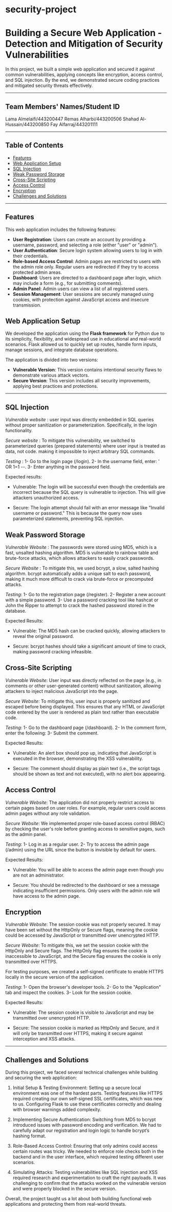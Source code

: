 # security-project

# Building a Secure Web Application - Detection and Mitigation of Security Vulnerabilities

In this project, we built a simple web application and secured it against common vulnerabilities, applying concepts like encryption, access control, and SQL injection. By the end, we demonstrated secure coding practices and mitigated security threats effectively.

---

## Team Members' Names/Student ID
Lama Almelaifi/443200447
Remas Alharbi/443200506
Shahad Al-Hussain/443200850
Fay Alfarraj/443201111

---

## Table of Contents

- [Features](#features)
- [Web Application Setup](#Web-Application-Setup)
- [SQL Injection](#SQL-Injection)
- [Weak Password Storage](#Weak-Password-Storage)
- [Cross-Site Scripting](#Cross-Site-Scripting)
- [Access Control](#Access-Control)
- [Encryption](#Encryption)
- [Challenges and Solutions](#Challenges-and-Solutions)

---

## Features

This web application includes the following features:

- **User Registration**: Users can create an account by providing a username, password, and selecting a role (either "user" or "admin").
- **User Authentication**: Secure login system allowing users to log in with their credentials.
- **Role-based Access Control**: Admin pages are restricted to users with the admin role only. Regular users are redirected if they try to access protected admin areas.
- **Dashboard**: Users are directed to a dashboard page after login, which may include a form (e.g., for submitting comments).
- **Admin Panel**: Admin users can view a list of all registered users.
- **Session Management**: User sessions are securely managed using cookies, with protection against JavaScript access and insecure transmission.


## Web Application Setup

We developed the application using the **Flask framework** for Python due to its simplicity, flexibility, and widespread use in educational and real-world scenarios. Flask allowed us to quickly set up routes, handle form inputs, manage sessions, and integrate database operations.

The application is divided into two versions:

- **Vulnerable Version**: This version contains intentional security flaws to demonstrate various attack vectors.
- **Secure Version**: This version includes all security improvements, applying best practices and protections.

---
## SQL Injection

*Vulnerable website* :
    user input was directly embedded in SQL queries without proper sanitization or parameterization. Specifically, in the login functionality.

*Secure website* :
    To mitigate this vulnerability, we switched to parameterized queries (prepared statements) where user input is treated as data, not code.  making it impossible to inject arbitrary SQL commands.

*Testing* :
        1- Go to the login page (/login).
        2- In the username field, enter: ' OR 1=1 --.
        3- Enter anything in the password field.
        
  Expected results:

  - Vulnerable: The login will be successful even though the credentials are incorrect because the SQL query is vulnerable to injection. This will give attackers unauthorized access.

  - Secure: The login attempt should fail with an error message like "Invalid username or password." This is because the query now uses parameterized statements, preventing SQL injection.

## Weak Password Storage

*Vulnerable Website* :
    The passwords were stored using MD5, which is a fast, unsalted hashing algorithm. MD5 is vulnerable to rainbow table and brute-force attacks, which allows attackers to easily crack passwords.

*Secure Website* :
    To mitigate this, we used bcrypt, a slow, salted hashing algorithm. bcrypt automatically adds a unique salt to each password, making it much more difficult to crack via brute-force or precomputed attacks.

*Testing*:
    1- Go to the registration page (/register).
    2- Register a new account with a simple password.
    3- Use a password cracking tool like hashcat or John the Ripper to attempt to crack the hashed password stored in the database.

  Expected Results:

  - Vulnerable: The MD5 hash can be cracked quickly, allowing attackers to reveal the original password.

  - Secure: bcrypt hashes should take a significant amount of time to crack, making password cracking infeasible.


## Cross-Site Scripting

*Vulnerable Website*:
    User input was directly reflected on the page (e.g., in comments or other user-generated content) without sanitization, allowing attackers to inject malicious JavaScript into the page.

*Secure Website*:
    To mitigate this, user input is properly sanitized and escaped before being displayed. This ensures that any HTML or JavaScript code entered by the user is rendered as plain text rather than executable code.

*Testing*:
    1- Go to the dashboard page (/dashboard).
    2- In the comment form, enter the following:
        <script>alert('XSS Attack!')</script>
    3- Submit the comment.

  Expected Results:

  - Vulnerable: An alert box should pop up, indicating that JavaScript is executed in the browser, demonstrating the XSS vulnerability.

  - Secure: The comment should display as plain text (i.e., the script tags should be shown as text and not executed), with no alert box appearing.

## Access Control

*Vulnerable Website*:
    The application did not properly restrict access to certain pages based on user roles. For example, regular users could access admin pages without any role validation.

*Secure Website*:
    We implemented proper role-based access control (RBAC) by checking the user's role before granting access to sensitive pages, such as the admin panel.

*Testing*:
    1- Log in as a regular user.
    2- Try to access the admin page (/admin) using the URL since the button is invisible by default for users.

  Expected Results:

  - Vulnerable: You will be able to access the admin page even though you are not an administrator.

  - Secure: You should be redirected to the dashboard or see a message indicating insufficient permissions. Only users with the admin role will have access to the admin page.

## Encryption

*Vulnerable Website*:
    The session cookie was not properly secured. It may have been set without the HttpOnly or Secure flags, meaning the cookie could be accessed by JavaScript or transmitted over unencrypted HTTP.

*Secure Website*:
    To mitigate this, we set the session cookie with the HttpOnly and Secure flags. The HttpOnly flag ensures the cookie is inaccessible to JavaScript, and the Secure flag ensures the cookie is only transmitted over HTTPS.

  For testing purposes, we created a self-signed certificate to enable HTTPS locally in the secure version of the application.

*Testing*:
    1- Open the browser's developer tools.
    2- Go to the "Application" tab and inspect the cookies.
    3- Look for the session cookie.

  Expected Results:

  - Vulnerable: The session cookie is visible to JavaScript and may be transmitted over unencrypted HTTP.

  - Secure: The session cookie is marked as HttpOnly and Secure, and it will only be transmitted over HTTPS, making it secure against interception and XSS attacks.


---

## Challenges and Solutions

During this project, we faced several technical challenges while building and securing the web application:

  1. Initial Setup & Testing Environment: Setting up a secure local environment was one of the hardest parts. Testing features like HTTPS required creating our own self-signed SSL certificates, which was new to us. Configuring Flask to use these certificates correctly and dealing with browser warnings added complexity.

  2. Implementing Secure Authentication: Switching from MD5 to bcrypt introduced issues with password encoding and verification. We had to carefully adapt our registration and login logic to handle bcrypt’s hashing format.

  3. Role-Based Access Control: Ensuring that only admins could access certain routes was tricky. We needed to enforce role checks both in the backend and in the user interface, which required testing different user scenarios.

  4. Simulating Attacks: Testing vulnerabilities like SQL injection and XSS required research and experimentation to craft the right payloads. It was challenging to confirm that the attacks worked on the vulnerable version and were properly blocked in the secure version.

Overall, the project taught us a lot about both building functional web applications and protecting them from real-world threats.
